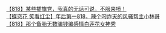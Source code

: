 [【818】某些插旗党，我真的无话可说，不服来喷！](http://tieba.baidu.com/p/2876083285?see_lz=1&pn=)   
[【蝶恋花 笑看红尘】年后第一818，辣个叼炸天的风骚帮主小林哥](http://tieba.baidu.com/p/2876887484?see_lz=1&pn=)   
[【818】那个备胎无数骗钱骗感情白莲花女神秀](http://tieba.baidu.com/p/2876402455?see_lz=1&pn=)   
